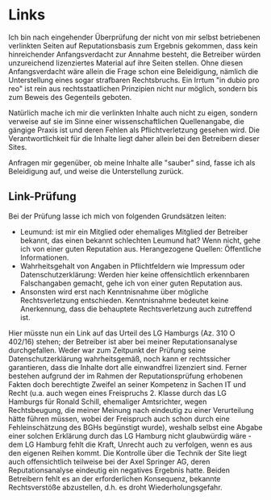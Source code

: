 # Links #

Ich bin nach eingehender Überprüfung der nicht von mir selbst
betriebenen verlinkten Seiten auf Reputationsbasis zum Ergebnis
gekommen, dass kein hinreichender Anfangsverdacht zur Annahme besteht,
die Betreiber würden unzureichend lizenziertes Material auf ihre
Seiten stellen. Ohne diesen Anfangsverdacht wäre allein die Frage
schon eine Beleidigung, nämlich die Unterstellung eines sogar
strafbaren Rechtsbruchs. Ein Irrtum "in dubio pro reo" ist rein aus
rechtsstaatlichen Prinzipien nicht nur möglich, sondern bis zum Beweis
des Gegenteils geboten.

Natürlich mache ich mir die verlinkten Inhalte auch nicht zu eigen,
sondern verweise auf sie im Sinne einer wissenschaftlichen
Quellenangabe, die gängige Praxis ist und deren Fehlen als
Pflichtverletzung gesehen wird. Die Verantwortlichkeit für die Inhalte
liegt daher allein bei den Betreibern dieser Sites.

Anfragen mir gegenüber, ob meine Inhalte alle "sauber" sind, fasse ich
als Beleidigung auf, und weise die Unterstellung zurück.

## Link-Prüfung ##

Bei der Prüfung lasse ich mich von folgenden Grundsätzen leiten:

  + Leumund: ist mir ein Mitglied oder ehemaliges Mitglied der
    Betreiber bekannt, das einen bekannt schlechten Leumund hat? Wenn
    nicht, gehe ich von einer guten Reputation aus. Herangezogene
    Quellen: Öffentliche Informationen.
  + Wahrheitsgehalt von Angaben in Pflichtfeldern wie Impressum oder
    Datenschutzerklärung: Werden hier keine offensichtlich erkennbaren
    Falschangaben gemacht, gehe ich von einer guten Reputation aus.
  + Ansonsten wird erst nach Kenntnisnahme über mögliche
    Rechtsverletzung entschieden. Kenntnisnahme bedeutet keine
    Anerkennung, dass die behauptete Rechtsverletzung auch zutreffend
    ist.

Hier müsste nun ein Link auf das Urteil des LG Hamburgs (Az. 310 O
402/16) stehen; der Betreiber ist aber bei meiner Reputationsanalyse
durchgefallen. Weder war zum Zeitpunkt der Prüfung seine
Datenschutzerklärung wahrheitsgemäß, noch kann er rechtssicher
garantieren, dass die Inhalte dort alle einwandfrei lizenziert
sind. Ferner bestehen aufgrund der im Rahmen der Reputationsprüfung
erhobenen Fakten doch berechtigte Zweifel an seiner Kompetenz in
Sachen IT und Recht (u.a. auch wegen eines Freispruchs 2. Klasse durch
das LG Hamburgs für Ronald Schill, ehemaliger Amtsrichter, wegen
Rechtsbeugung, die meiner Meinung nach eindeutig zu einer Verurteilung
hätte führen müssen, wobei der Freispruch auch schon durch eine
Fehleinschätzung des BGHs begünstigt wurde), weshalb selbst eine
Abgabe einer solchen Erklärung durch das LG Hamburg nicht glaubwürdig
wäre - dem LG Hamburg fehlt die Kraft, Unrecht auch zu verfolgen, wenn
es aus den eigenen Reihen kommt. Die Kontrolle über die Technik der
Site liegt auch offensichtlich teilweise bei der Axel Springer AG,
deren Reputationsanalyse eindeutig ein negatives Ergebnis
hatte. Beiden Betreibern fehlt es an der erforderlichen Konsequenz,
bekannte Rechtsverstöße abzustellen, d.h. es droht
Wiederholungsgefahr.
